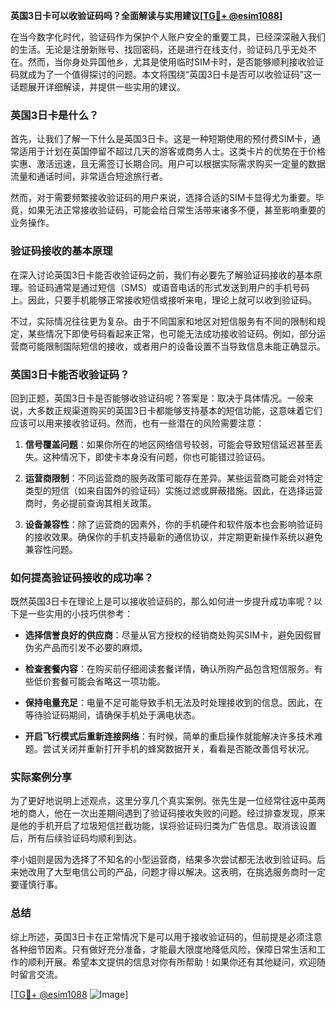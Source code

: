 **英国3日卡可以收验证码吗？全面解读与实用建议[[TG💪+ @esim1088](https://t.me/s/esim1088)]**

在当今数字化时代，验证码作为保护个人账户安全的重要工具，已经深深融入我们的生活。无论是注册新账号、找回密码，还是进行在线支付，验证码几乎无处不在。然而，当你身处异国他乡，尤其是使用临时SIM卡时，是否能够顺利接收验证码就成为了一个值得探讨的问题。本文将围绕“英国3日卡是否可以收验证码”这一话题展开详细解读，并提供一些实用的建议。

### 英国3日卡是什么？

首先，让我们了解一下什么是英国3日卡。这是一种短期使用的预付费SIM卡，通常适用于计划在英国停留不超过几天的游客或商务人士。这类卡片的优势在于价格实惠、激活迅速，且无需签订长期合同。用户可以根据实际需求购买一定量的数据流量和通话时间，非常适合短途旅行者。

然而，对于需要频繁接收验证码的用户来说，选择合适的SIM卡显得尤为重要。毕竟，如果无法正常接收验证码，可能会给日常生活带来诸多不便，甚至影响重要的业务操作。

### 验证码接收的基本原理

在深入讨论英国3日卡能否收验证码之前，我们有必要先了解验证码接收的基本原理。验证码通常是通过短信（SMS）或语音电话的形式发送到用户的手机号码上。因此，只要手机能够正常接收短信或接听来电，理论上就可以收到验证码。

不过，实际情况往往更为复杂。由于不同国家和地区对短信服务有不同的限制和规定，某些情况下即使号码看起来正常，也可能无法成功接收验证码。例如，部分运营商可能限制国际短信的接收，或者用户的设备设置不当导致信息未能正确显示。

### 英国3日卡能否收验证码？

回到正题，英国3日卡是否能够收验证码呢？答案是：取决于具体情况。一般来说，大多数正规渠道购买的英国3日卡都能够支持基本的短信功能，这意味着它们应该可以用来接收验证码。然而，也有一些潜在的风险需要注意：

1. **信号覆盖问题**：如果你所在的地区网络信号较弱，可能会导致短信延迟甚至丢失。这种情况下，即使卡本身没有问题，你也可能错过验证码。
   
2. **运营商限制**：不同运营商的服务政策可能存在差异。某些运营商可能会对特定类型的短信（如来自国外的验证码）实施过滤或屏蔽措施。因此，在选择运营商时，务必提前查询其相关政策。

3. **设备兼容性**：除了运营商的因素外，你的手机硬件和软件版本也会影响验证码的接收效果。确保你的手机支持最新的通信协议，并定期更新操作系统以避免兼容性问题。

### 如何提高验证码接收的成功率？

既然英国3日卡在理论上是可以接收验证码的，那么如何进一步提升成功率呢？以下是一些实用的小技巧供参考：

- **选择信誉良好的供应商**：尽量从官方授权的经销商处购买SIM卡，避免因假冒伪劣产品而引发不必要的麻烦。
  
- **检查套餐内容**：在购买前仔细阅读套餐详情，确认所购产品包含短信服务。有些低价套餐可能会省略这一项功能。

- **保持电量充足**：电量不足可能导致手机无法及时处理接收到的信息。因此，在等待验证码期间，请确保手机处于满电状态。

- **开启飞行模式后重新连接网络**：有时候，简单的重启操作就能解决许多技术难题。尝试关闭并重新打开手机的蜂窝数据开关，看看是否能改善信号状况。

### 实际案例分享

为了更好地说明上述观点，这里分享几个真实案例。张先生是一位经常往返中英两地的商人，他在一次出差期间遇到了验证码接收失败的问题。经过排查发现，原来是他的手机开启了垃圾短信拦截功能，误将验证码归类为广告信息。取消该设置后，所有后续验证码均顺利到达。

李小姐则是因为选择了不知名的小型运营商，结果多次尝试都无法收到验证码。后来她改用了大型电信公司的产品，问题才得以解决。这表明，在挑选服务商时一定要谨慎行事。

### 总结

综上所述，英国3日卡在正常情况下是可以用于接收验证码的，但前提是必须注意各种细节因素。只有做好充分准备，才能最大限度地降低风险，保障日常生活和工作的顺利开展。希望本文提供的信息对你有所帮助！如果你还有其他疑问，欢迎随时留言交流。

[[TG💪+ @esim1088](https://t.me/s/esim1088) ![Image](https://i.postimg.cc/4NQfJmqS/Snipaste-2025-05-13-00-14-12.png)]